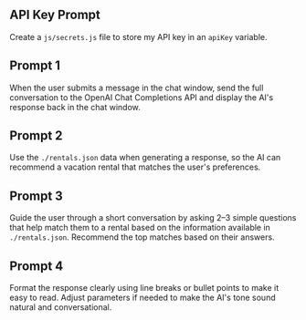## API Key Prompt
Create a `js/secrets.js` file to store my API key in an `apiKey` variable.

## Prompt 1
When the user submits a message in the chat window, send the full conversation to the OpenAI Chat Completions API and display the AI's response back in the chat window.

## Prompt 2
Use the `./rentals.json` data when generating a response, so the AI can recommend a vacation rental that matches the user's preferences.

## Prompt 3
Guide the user through a short conversation by asking 2–3 simple questions that help match them to a rental based on the information available in `./rentals.json`. Recommend the top matches based on their answers.

## Prompt 4
Format the response clearly using line breaks or bullet points to make it easy to read. Adjust parameters if needed to make the AI's tone sound natural and conversational.
